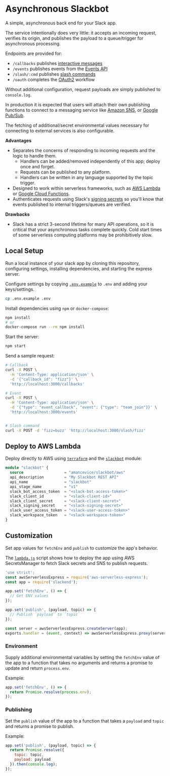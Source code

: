 # Asynchronous Slackbot

A simple, asynchronous back end for your Slack app.

The service intentionally does very little: it accepts an incoming request, verifies its origin, and publishes the payload to a queue/trigger for asynchronous processing.

Endpoints are provided for:

- `/callbacks` publishes [interactive messages](https://api.slack.com/interactive-messages)
- `/events` publishes events from the [Events API](https://api.slack.com/events-api)
- `/slash/:cmd` publishes [slash commands](https://api.slack.com/slash-commands)
- `/oauth` completes the [OAuth2](https://api.slack.com/docs/oauth) workflow

Without additional configuration, request payloads are simply published to `console.log`.

In production it is expected that users will attach their own publishing functions to connect to a messaging service like [Amazon SNS](https://aws.amazon.com/sns/), or [Google Pub/Sub](https://cloud.google.com/pubsub/docs/).

The fetching of additional/secret environmental values necessary for connecting to external services is also configurable.

**Advantages**

- Separates the concerns of responding to incoming requests and the logic to handle them.
  - Handlers can be added/removed independently of this app; deploy once and forget.
  - Requests can be published to any platform.
  - Handlers can be written in any language supported by the topic trigger.
- Designed to work within serverless frameworks, such as [AWS Lambda](https://aws.amazon.com/lambda/) or [Google Cloud Functions](https://cloud.google.com/functions/docs/).
- Authenticates requests using Slack's [signing secrets](https://api.slack.com/docs/verifying-requests-from-slack) so you'll know that events published to internal triggers/queues are verified.

**Drawbacks**

- Slack has a strict 3-second lifetime for many API operations, so it is critical that your asynchronous tasks complete quickly. Cold start times of some serverless computing platforms may be prohibitively slow.

## Local Setup

Run a local instance of your slack app by cloning this repository, configuring settings, installing dependencies, and starting the express server.

Configure settings by copying [`.env.example`](./.env.example) to `.env` and adding your keys/settings.

```bash
cp .env.example .env
```

Install dependencies using `npm` or `docker-compose`:

```bash
npm install
# or
docker-compose run --rm npm install
```

Start the server:

```bash
npm start
```

Send a sample request:

```bash
# Callback
curl -X POST \
  -H 'Content-Type: application/json' \
  -d '{"callback_id": "fizz"}' \
  'http://localhost:3000/callbacks'

# Event
curl -X POST \
  -H 'Content-Type: application/json' \
  -d '{"type": "event_callback", "event": {"type": "team_join"}}' \
  'http://localhost:3000/events'


# Slash command
curl -X POST -d 'fizz=buzz' 'http://localhost:3000/slash/fizz'
```

## Deploy to AWS Lambda

Deploy directly to AWS using [`terraform`](https://terraform.io) and the [`slackbot`](https://github.com/amancevice/terraform-aws-slackbot) module:


```terraform
module "slackbot" {
  source                  = "amancevice/slackbot/aws"
  api_description         = "My Slackbot REST API"
  api_name                = "slackbot"
  api_stage_name          = "v1"
  slack_bot_access_token  = "<slack-bot-access-token>"
  slack_client_id         = "<slack-client-id>"
  slack_client_secret     = "<slack-client-secret>"
  slack_signing_secret    = "<slack-signing-secret>"
  slack_user_access_token = "<slack-user-access-token>"
  slack_workspace_token   = "<slack-workspace-token>"
}
```

## Customization

Set app values for `fetchEnv` and `publish` to customize the app's behavior.

The [`lambda.js`](./lambda.js) script shows how to deploy the app using AWS SecretsManager to fetch Slack secrets and SNS to publish requests.

```javascript
'use strict';
const awsServerlessExpress = require('aws-serverless-express');
const app = require('slackend');

app.set('fetchEnv', () => {
  // Get ENV values
});

app.set('publish', (payload, topic) => {
  // Publish `payload` to `topic`
});

const server = awsServerlessExpress.createServer(app);
exports.handler = (event, context) => awsServerlessExpress.proxy(server, event, context);
```

### Environment

Supply additional environmental variables by setting the `fetchEnv` value of the app to a function that takes no arguments and returns a promise to update and return `process.env`.

Example:

```javascript
app.set('fetchEnv', () => {
  return Promise.resolve(process.env);
});
```

### Publishing

Set the `publish` value of the app to a function that takes a `payload` and `topic` and returns a promise to publish.

Example:

```javascript
app.set('publish', (payload, topic) => {
  return Promise.resolve({
    topic: topic,
    payload: payload
  }).then(console.log);
});
```

